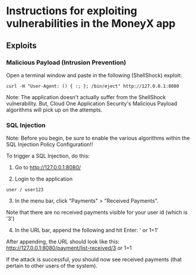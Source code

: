 # Instructions for exploiting vulnerabilities in the MoneyX app

## Exploits

### Malicious Payload (Intrusion Prevention)
Open a terminal window and paste in the following (ShellShock) exploit:
```
curl -H "User-Agent: () { :; }; /bin/eject" http://127.0.0.1:8080
```
Note: The application doesn't actually suffer from the ShellShock vulnerability.  But, Cloud One Application Security's Malicious Payload algorithms will pick up on the attempts.

### SQL Injection

Note: Before you begin, be sure to enable the various algorithms within the SQL Injection Policy Configuration!!

To trigger a SQL Injection, do this:

1. Go to http://127.0.0.1:8080/

2. Login to the application
```
user / user123
```
3. In the menu bar, click "Payments" > "Received Payments".

Note that there are no received payments visible for your user id (which is '3')

4. In the URL bar, append the following and hit Enter: ' or 1=1'

After appending, the URL should look like this:  http://127.0.0.1:8080/payment/list-received/3 or 1=1

If the attack is successful, you should now see received payments (that pertain to other users of the system).

